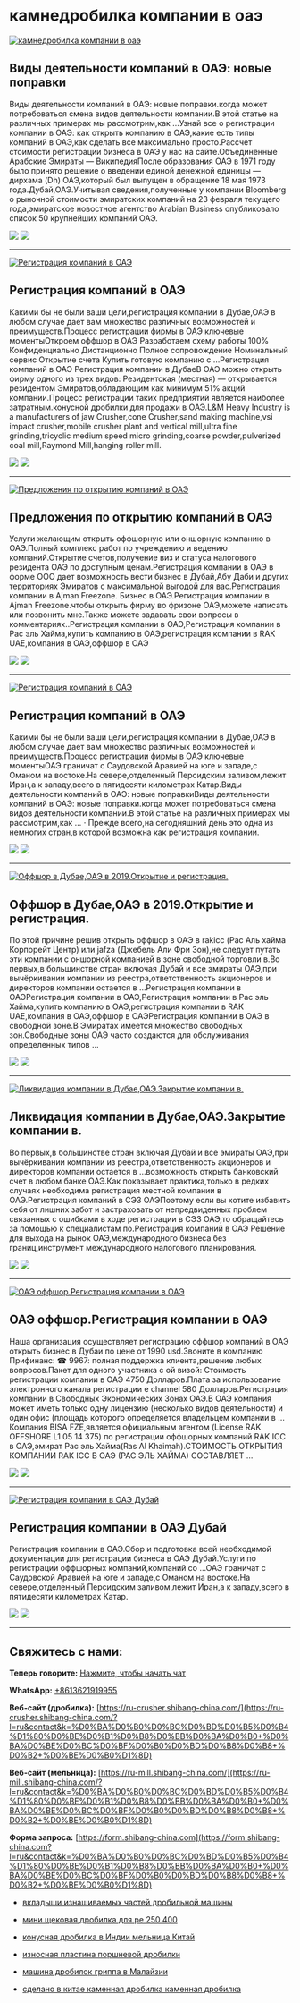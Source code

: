 # камнедробилка компании в оаэ

<a href="https://swt.shibang-china.com/?l=ru&img&k=%D0%BA%D0%B0%D0%BC%D0%BD%D0%B5%D0%B4%D1%80%D0%BE%D0%B1%D0%B8%D0%BB%D0%BA%D0%B0+%D0%BA%D0%BE%D0%BC%D0%BF%D0%B0%D0%BD%D0%B8%D0%B8+%D0%B2+%D0%BE%D0%B0%D1%8D" target="_blank">![камнедробилка компании в оаэ](http://static.shibang-china.com/all-800x300/1275.jpg)</a>

## Виды деятельности компаний в ОАЭ: новые поправки
Виды деятельности компаний в ОАЭ: новые поправки.когда может потребоваться смена видов деятельности компании.В этой статье на различных примерах мы рассмотрим,как …Узнай все о регистрации компании в ОАЭ: как открыть компанию в ОАЭ,какие есть типы компаний в ОАЭ,как сделать все максимально просто.Рассчет стоимости регистрации бизнеса в ОАЭ у нас на сайте.Объединённые Арабские Эмираты — ВикипедияПосле образования ОАЭ в 1971 году было принято решение о введении единой денежной единицы — дирхама (Dh) ОАЭ,который был выпущен в обращение 18 мая 1973 года.Дубай,ОАЭ.Учитывая сведения,полученные у компании Bloomberg о рыночной стоимости эмиратских компаний на 23 февраля текущего года,эмиратское новостное агентство Arabian Business опубликовало список 50 крупнейших компаний ОАЭ.


<a href="https://whatsapp.shibangsoft.com/WhatsApp.php" target="_blank" title="WhatsApp">![](http://static.shibang-china.com/icon/whatsapp.png)</a> <a href="https://swt.shibang-china.com/?l=ru&icon&k=%D0%BA%D0%B0%D0%BC%D0%BD%D0%B5%D0%B4%D1%80%D0%BE%D0%B1%D0%B8%D0%BB%D0%BA%D0%B0+%D0%BA%D0%BE%D0%BC%D0%BF%D0%B0%D0%BD%D0%B8%D0%B8+%D0%B2+%D0%BE%D0%B0%D1%8D" target="_blank">![](http://static.shibang-china.com/icon/chat-ru.png)</a>

---

<a href="https://swt.shibang-china.com/?l=ru&img&k=%D0%BA%D0%B0%D0%BC%D0%BD%D0%B5%D0%B4%D1%80%D0%BE%D0%B1%D0%B8%D0%BB%D0%BA%D0%B0+%D0%BA%D0%BE%D0%BC%D0%BF%D0%B0%D0%BD%D0%B8%D0%B8+%D0%B2+%D0%BE%D0%B0%D1%8D" target="_blank">![Регистрация компаний в ОАЭ](http://static.shibang-china.com/all-800x300/1292.jpg)</a>

## Регистрация компаний в ОАЭ
Какими бы не были ваши цели,регистрация компании в Дубае,ОАЭ в любом случае дает вам множество различных возможностей и преимуществ.Процесс регистрации фирмы в ОАЭ ключевые моментыОткроем оффшор в ОАЭ Разработаем схему работы 100% Конфиденциально Дистанционно Полное сопровождение Номинальный сервис Открытие счета Купить готовую компанию с …Регистрация компаний в ОАЭ Регистрация компании в ДубаеВ ОАЭ можно открыть фирму одного из трех видов: Резидентская (местная) — открывается резидентом Эмиратов,обладающим как минимум 51% акций компании.Процесс регистрации таких предприятий является наиболее затратным.конусной дробилки для продажи в ОАЭ.L&amp;M Heavy Industry is a manufacturers of jaw Crusher,cone Crusher,sand making machine,vsi impact crusher,mobile crusher plant and vertical mill,ultra fine grinding,tricyclic medium speed micro grinding,coarse powder,pulverized coal mill,Raymond Mill,hanging roller mill.


<a href="https://whatsapp.shibangsoft.com/WhatsApp.php" target="_blank" title="WhatsApp">![](http://static.shibang-china.com/icon/whatsapp.png)</a> <a href="https://swt.shibang-china.com/?l=ru&icon&k=%D0%BA%D0%B0%D0%BC%D0%BD%D0%B5%D0%B4%D1%80%D0%BE%D0%B1%D0%B8%D0%BB%D0%BA%D0%B0+%D0%BA%D0%BE%D0%BC%D0%BF%D0%B0%D0%BD%D0%B8%D0%B8+%D0%B2+%D0%BE%D0%B0%D1%8D" target="_blank">![](http://static.shibang-china.com/icon/chat-ru.png)</a>

---

<a href="https://swt.shibang-china.com/?l=ru&img&k=%D0%BA%D0%B0%D0%BC%D0%BD%D0%B5%D0%B4%D1%80%D0%BE%D0%B1%D0%B8%D0%BB%D0%BA%D0%B0+%D0%BA%D0%BE%D0%BC%D0%BF%D0%B0%D0%BD%D0%B8%D0%B8+%D0%B2+%D0%BE%D0%B0%D1%8D" target="_blank">![Предложения по открытию компаний в ОАЭ](http://static.shibang-china.com/all-800x300/218.jpg)</a>

## Предложения по открытию компаний в ОАЭ
Услуги желающим открыть оффшорную или оншорную компанию в ОАЭ.Полный комплекс работ по учреждению и ведению компаний.Открытие счетов,получение виз и статуса налогового резидента ОАЭ по доступным ценам.Регистрация компании в ОАЭ в форме ООО дает возможность вести бизнес в Дубай,Абу Даби и других территориях Эмиратов с максимальной выгодой для вас.Регистрация компании в Ajman Freezone. Бизнес в ОАЭ.Регистрация компании в Ajman Freezone.чтобы открыть фирму во фризоне ОАЭ,можете написать или позвонить мне.Также можете задавать свои вопросы в комментариях.﻿.Регистрация компании в ОАЭ,Регистрация компании в Рас эль Хайма,купить компанию в ОАЭ,регистрация компании в RAK UAE,компания в ОАЭ,оффшор в ОАЭ


<a href="https://whatsapp.shibangsoft.com/WhatsApp.php" target="_blank" title="WhatsApp">![](http://static.shibang-china.com/icon/whatsapp.png)</a> <a href="https://swt.shibang-china.com/?l=ru&icon&k=%D0%BA%D0%B0%D0%BC%D0%BD%D0%B5%D0%B4%D1%80%D0%BE%D0%B1%D0%B8%D0%BB%D0%BA%D0%B0+%D0%BA%D0%BE%D0%BC%D0%BF%D0%B0%D0%BD%D0%B8%D0%B8+%D0%B2+%D0%BE%D0%B0%D1%8D" target="_blank">![](http://static.shibang-china.com/icon/chat-ru.png)</a>

---

<a href="https://swt.shibang-china.com/?l=ru&img&k=%D0%BA%D0%B0%D0%BC%D0%BD%D0%B5%D0%B4%D1%80%D0%BE%D0%B1%D0%B8%D0%BB%D0%BA%D0%B0+%D0%BA%D0%BE%D0%BC%D0%BF%D0%B0%D0%BD%D0%B8%D0%B8+%D0%B2+%D0%BE%D0%B0%D1%8D" target="_blank">![Регистрация компаний в ОАЭ](http://static.shibang-china.com/all-800x300/937.jpg)</a>

## Регистрация компаний в ОАЭ
Какими бы не были ваши цели,регистрация компании в Дубае,ОАЭ в любом случае дает вам множество различных возможностей и преимуществ.Процесс регистрации фирмы в ОАЭ ключевые моментыОАЭ граничат с Саудовской Аравией на юге и западе,с Оманом на востоке.На севере,отделенный Персидским заливом,лежит Иран,а к западу,всего в пятидесяти километрах Катар.Виды деятельности компаний в ОАЭ: новые поправкиВиды деятельности компаний в ОАЭ: новые поправки.когда может потребоваться смена видов деятельности компании.В этой статье на различных примерах мы рассмотрим,как …&nbsp;&#0183;&#32;Прежде всего,на сегодняшний день это одна из немногих стран,в которой возможна как регистрация компании.


<a href="https://whatsapp.shibangsoft.com/WhatsApp.php" target="_blank" title="WhatsApp">![](http://static.shibang-china.com/icon/whatsapp.png)</a> <a href="https://swt.shibang-china.com/?l=ru&icon&k=%D0%BA%D0%B0%D0%BC%D0%BD%D0%B5%D0%B4%D1%80%D0%BE%D0%B1%D0%B8%D0%BB%D0%BA%D0%B0+%D0%BA%D0%BE%D0%BC%D0%BF%D0%B0%D0%BD%D0%B8%D0%B8+%D0%B2+%D0%BE%D0%B0%D1%8D" target="_blank">![](http://static.shibang-china.com/icon/chat-ru.png)</a>

---

<a href="https://swt.shibang-china.com/?l=ru&img&k=%D0%BA%D0%B0%D0%BC%D0%BD%D0%B5%D0%B4%D1%80%D0%BE%D0%B1%D0%B8%D0%BB%D0%BA%D0%B0+%D0%BA%D0%BE%D0%BC%D0%BF%D0%B0%D0%BD%D0%B8%D0%B8+%D0%B2+%D0%BE%D0%B0%D1%8D" target="_blank">![Оффшор в Дубае,ОАЭ в 2019.Открытие и регистрация.](http://static.shibang-china.com/all-800x300/421.jpg)</a>

## Оффшор в Дубае,ОАЭ в 2019.Открытие и регистрация.
По этой причине решив открыть оффшор в ОАЭ в rakicc (Рас Аль хайма Корпорейт Центр) или jafza (Джебель Али Фри Зон),не следует путать эти компании с оншорной компанией в зоне свободной торговли в.Во первых,в большинстве стран включая Дубай и все эмираты ОАЭ,при вычёркивании компании из реестра,ответственность акционеров и директоров компании остается в …Регистрация компании в ОАЭРегистрация компании в ОАЭ,Регистрация компании в Рас эль Хайма,купить компанию в ОАЭ,регистрация компании в RAK UAE,компания в ОАЭ,оффшор в ОАЭРегистрация компании в ОАЭ в свободной зоне.В Эмиратах имеется множество свободных зон.Свободные зоны ОАЭ часто создаются для обслуживания определенных типов …


<a href="https://whatsapp.shibangsoft.com/WhatsApp.php" target="_blank" title="WhatsApp">![](http://static.shibang-china.com/icon/whatsapp.png)</a> <a href="https://swt.shibang-china.com/?l=ru&icon&k=%D0%BA%D0%B0%D0%BC%D0%BD%D0%B5%D0%B4%D1%80%D0%BE%D0%B1%D0%B8%D0%BB%D0%BA%D0%B0+%D0%BA%D0%BE%D0%BC%D0%BF%D0%B0%D0%BD%D0%B8%D0%B8+%D0%B2+%D0%BE%D0%B0%D1%8D" target="_blank">![](http://static.shibang-china.com/icon/chat-ru.png)</a>

---

<a href="https://swt.shibang-china.com/?l=ru&img&k=%D0%BA%D0%B0%D0%BC%D0%BD%D0%B5%D0%B4%D1%80%D0%BE%D0%B1%D0%B8%D0%BB%D0%BA%D0%B0+%D0%BA%D0%BE%D0%BC%D0%BF%D0%B0%D0%BD%D0%B8%D0%B8+%D0%B2+%D0%BE%D0%B0%D1%8D" target="_blank">![Ликвидация компании в Дубае,ОАЭ.Закрытие компании в.](http://static.shibang-china.com/all-800x300/25.jpg)</a>

## Ликвидация компании в Дубае,ОАЭ.Закрытие компании в.
Во первых,в большинстве стран включая Дубай и все эмираты ОАЭ,при вычёркивании компании из реестра,ответственность акционеров и директоров компании остается в …возможность открыть банковский счет в любом банке ОАЭ.Как показывает практика,только в редких случаях необходима регистрация местной компании в ОАЭ.Регистрация компаний в СЭЗ ОАЭПоэтому если вы хотите избавить себя от лишних забот и застраховать от непредвиденных проблем связанных с ошибками в ходе регистрации в СЭЗ ОАЭ,то обращайтесь за помощью к специалистам по.Регистрация компаний в ОАЭ Решение для выхода на рынок ОАЭ,международного бизнеса без границ,инструмент международного налогового планирования.


<a href="https://whatsapp.shibangsoft.com/WhatsApp.php" target="_blank" title="WhatsApp">![](http://static.shibang-china.com/icon/whatsapp.png)</a> <a href="https://swt.shibang-china.com/?l=ru&icon&k=%D0%BA%D0%B0%D0%BC%D0%BD%D0%B5%D0%B4%D1%80%D0%BE%D0%B1%D0%B8%D0%BB%D0%BA%D0%B0+%D0%BA%D0%BE%D0%BC%D0%BF%D0%B0%D0%BD%D0%B8%D0%B8+%D0%B2+%D0%BE%D0%B0%D1%8D" target="_blank">![](http://static.shibang-china.com/icon/chat-ru.png)</a>

---

<a href="https://swt.shibang-china.com/?l=ru&img&k=%D0%BA%D0%B0%D0%BC%D0%BD%D0%B5%D0%B4%D1%80%D0%BE%D0%B1%D0%B8%D0%BB%D0%BA%D0%B0+%D0%BA%D0%BE%D0%BC%D0%BF%D0%B0%D0%BD%D0%B8%D0%B8+%D0%B2+%D0%BE%D0%B0%D1%8D" target="_blank">![ОАЭ оффшор.Регистрация компании в ОАЭ](http://static.shibang-china.com/all-800x300/1464.jpg)</a>

## ОАЭ оффшор.Регистрация компании в ОАЭ
Наша организация осуществляет регистрацию оффшор компаний в ОАЭ открыть бизнес в Дубаи по цене от 1990 usd.Звоните в компанию Прифинанс: ☎ 9967: полная поддержка клиента,решение любых вопросов.Пакет для одного участника с ой визой: Стоимость регистрации компании в ОАЭ 4750 Долларов.Плата за использование электронного канала регистрации e channel 580 Долларов.Регистрация компании в Свободных Экономических Зонах ОАЭ.В ОАЭ компания может иметь только одну лицензию (несколько видов деятельности) и один офис (площадь которого определяется владельцем компании в …Компания BISA FZE,является официальным агентом (License RAK OFFSHORE L1 05 14 375) по регистрации оффшорных компаний RAK ICC в ОАЭ,эмират Рас эль Хайма(Ras Al Khaimah).СТОИМОСТЬ ОТКРЫТИЯ КОМПАНИИ RAK ICC В ОАЭ (РАС ЭЛЬ ХАЙМА) СОСТАВЛЯЕТ …


<a href="https://whatsapp.shibangsoft.com/WhatsApp.php" target="_blank" title="WhatsApp">![](http://static.shibang-china.com/icon/whatsapp.png)</a> <a href="https://swt.shibang-china.com/?l=ru&icon&k=%D0%BA%D0%B0%D0%BC%D0%BD%D0%B5%D0%B4%D1%80%D0%BE%D0%B1%D0%B8%D0%BB%D0%BA%D0%B0+%D0%BA%D0%BE%D0%BC%D0%BF%D0%B0%D0%BD%D0%B8%D0%B8+%D0%B2+%D0%BE%D0%B0%D1%8D" target="_blank">![](http://static.shibang-china.com/icon/chat-ru.png)</a>

---

<a href="https://swt.shibang-china.com/?l=ru&img&k=%D0%BA%D0%B0%D0%BC%D0%BD%D0%B5%D0%B4%D1%80%D0%BE%D0%B1%D0%B8%D0%BB%D0%BA%D0%B0+%D0%BA%D0%BE%D0%BC%D0%BF%D0%B0%D0%BD%D0%B8%D0%B8+%D0%B2+%D0%BE%D0%B0%D1%8D" target="_blank">![Регистрация компании в ОАЭ Дубай](http://static.shibang-china.com/all-800x300/1424.jpg)</a>

## Регистрация компании в ОАЭ Дубай
Регистрация компании в ОАЭ.Сбор и подготовка всей необходимой документации для регистрации бизнеса в ОАЭ Дубай.Услуги по регистрации оффшорных компаний,компаний со …ОАЭ граничат с Саудовской Аравией на юге и западе,с Оманом на востоке.На севере,отделенный Персидским заливом,лежит Иран,а к западу,всего в пятидесяти километрах Катар.

<a href="https://whatsapp.shibangsoft.com/WhatsApp.php" target="_blank" title="WhatsApp">![](http://static.shibang-china.com/icon/whatsapp.png)</a> <a href="https://swt.shibang-china.com/?l=ru&icon&k=%D0%BA%D0%B0%D0%BC%D0%BD%D0%B5%D0%B4%D1%80%D0%BE%D0%B1%D0%B8%D0%BB%D0%BA%D0%B0+%D0%BA%D0%BE%D0%BC%D0%BF%D0%B0%D0%BD%D0%B8%D0%B8+%D0%B2+%D0%BE%D0%B0%D1%8D" target="_blank">![](http://static.shibang-china.com/icon/chat-ru.png)</a>

---
## Свяжитесь с нами:

**Теперь говорите:** [Нажмите, чтобы начать чат](https://swt.shibang-china.com?l=ru&contact&k=%D0%BA%D0%B0%D0%BC%D0%BD%D0%B5%D0%B4%D1%80%D0%BE%D0%B1%D0%B8%D0%BB%D0%BA%D0%B0+%D0%BA%D0%BE%D0%BC%D0%BF%D0%B0%D0%BD%D0%B8%D0%B8+%D0%B2+%D0%BE%D0%B0%D1%8D)

**WhatsApp:**  [+8613621919955](https://whatsapp.shibangsoft.com/WhatsApp.php)

**Веб-сайт (дробилка):** [https://ru-crusher.shibang-china.com/](https://ru-crusher.shibang-china.com/?l=ru&contact&k=%D0%BA%D0%B0%D0%BC%D0%BD%D0%B5%D0%B4%D1%80%D0%BE%D0%B1%D0%B8%D0%BB%D0%BA%D0%B0+%D0%BA%D0%BE%D0%BC%D0%BF%D0%B0%D0%BD%D0%B8%D0%B8+%D0%B2+%D0%BE%D0%B0%D1%8D)

**Веб-сайт (мельница):** [https://ru-mill.shibang-china.com/](https://ru-mill.shibang-china.com/?l=ru&contact&k=%D0%BA%D0%B0%D0%BC%D0%BD%D0%B5%D0%B4%D1%80%D0%BE%D0%B1%D0%B8%D0%BB%D0%BA%D0%B0+%D0%BA%D0%BE%D0%BC%D0%BF%D0%B0%D0%BD%D0%B8%D0%B8+%D0%B2+%D0%BE%D0%B0%D1%8D)

**Форма запроса:** [https://form.shibang-china.com](https://form.shibang-china.com?l=ru&contact&k=%D0%BA%D0%B0%D0%BC%D0%BD%D0%B5%D0%B4%D1%80%D0%BE%D0%B1%D0%B8%D0%BB%D0%BA%D0%B0+%D0%BA%D0%BE%D0%BC%D0%BF%D0%B0%D0%BD%D0%B8%D0%B8+%D0%B2+%D0%BE%D0%B0%D1%8D)

* [вкладыши изнашиваемых частей дробильной машины](../124/%D0%B2%D0%BA%D0%BB%D0%B0%D0%B4%D1%8B%D1%88%D0%B8%20%D0%B8%D0%B7%D0%BD%D0%B0%D1%88%D0%B8%D0%B2%D0%B0%D0%B5%D0%BC%D1%8B%D1%85%20%D1%87%D0%B0%D1%81%D1%82%D0%B5%D0%B9%20%D0%B4%D1%80%D0%BE%D0%B1%D0%B8%D0%BB%D1%8C%D0%BD%D0%BE%D0%B9%20%D0%BC%D0%B0%D1%88%D0%B8%D0%BD%D1%8B.md)

* [мини щековая дробилка для pe 250 400](../125/%D0%BC%D0%B8%D0%BD%D0%B8%20%D1%89%D0%B5%D0%BA%D0%BE%D0%B2%D0%B0%D1%8F%20%D0%B4%D1%80%D0%BE%D0%B1%D0%B8%D0%BB%D0%BA%D0%B0%20%D0%B4%D0%BB%D1%8F%20pe%20250%20400.md)

* [конусная дробилка в Индии мельница Китай](../122/%D0%BA%D0%BE%D0%BD%D1%83%D1%81%D0%BD%D0%B0%D1%8F%20%D0%B4%D1%80%D0%BE%D0%B1%D0%B8%D0%BB%D0%BA%D0%B0%20%D0%B2%20%D0%98%D0%BD%D0%B4%D0%B8%D0%B8%20%D0%BC%D0%B5%D0%BB%D1%8C%D0%BD%D0%B8%D1%86%D0%B0%20%D0%9A%D0%B8%D1%82%D0%B0%D0%B9.md)

* [износная пластина поршневой дробилки](../121/%D0%B8%D0%B7%D0%BD%D0%BE%D1%81%D0%BD%D0%B0%D1%8F%20%D0%BF%D0%BB%D0%B0%D1%81%D1%82%D0%B8%D0%BD%D0%B0%20%D0%BF%D0%BE%D1%80%D1%88%D0%BD%D0%B5%D0%B2%D0%BE%D0%B9%20%D0%B4%D1%80%D0%BE%D0%B1%D0%B8%D0%BB%D0%BA%D0%B8.md)

* [машина дробилок гриппа в Малайзии](../125/%D0%BC%D0%B0%D1%88%D0%B8%D0%BD%D0%B0%20%D0%B4%D1%80%D0%BE%D0%B1%D0%B8%D0%BB%D0%BE%D0%BA%20%D0%B3%D1%80%D0%B8%D0%BF%D0%BF%D0%B0%20%D0%B2%20%D0%9C%D0%B0%D0%BB%D0%B0%D0%B9%D0%B7%D0%B8%D0%B8.md)

* [сделано в китае каменная дробилка каменная дробилка](../121/%D1%81%D0%B4%D0%B5%D0%BB%D0%B0%D0%BD%D0%BE%20%D0%B2%20%D0%BA%D0%B8%D1%82%D0%B0%D0%B5%20%D0%BA%D0%B0%D0%BC%D0%B5%D0%BD%D0%BD%D0%B0%D1%8F%20%D0%B4%D1%80%D0%BE%D0%B1%D0%B8%D0%BB%D0%BA%D0%B0%20%D0%BA%D0%B0%D0%BC%D0%B5%D0%BD%D0%BD%D0%B0%D1%8F%20%D0%B4%D1%80%D0%BE%D0%B1%D0%B8%D0%BB%D0%BA%D0%B0.md)